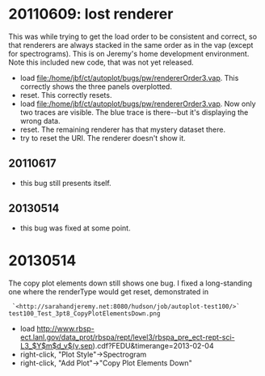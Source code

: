 # 20110609: lost renderer

This was while trying to get the load order to be consistent and
correct, so that renderers are always stacked in the same order as in
the vap (except for spectrograms). This is on Jeremy's home development
environment. Note this included new code, that was not yet released.

  - load <file:/home/jbf/ct/autoplot/bugs/pw/rendererOrder3.vap>. This
    correctly shows the three panels overplotted.
  - reset. This correctly resets.
  - load <file:/home/jbf/ct/autoplot/bugs/pw/rendererOrder3.vap>. Now
    only two traces are visible. The blue trace is there--but it's
    displaying the wrong data.
  - reset. The remaining renderer has that mystery dataset there.
  - try to reset the URI. The renderer doesn't show it.

## 20110617

  - this bug still presents itself.

## 20130514

  - this bug was fixed at some point.

# 20130514

The copy plot elements down still shows one bug. I fixed a long-standing
one where the renderType would get reset, demonstrated in

```
 `<http://sarahandjeremy.net:8080/hudson/job/autoplot-test100/>` test100_Test_3pt8_CopyPlotElementsDown.png 
```

  - load
    <http://www.rbsp-ect.lanl.gov/data_prot/rbspa/rept/level3/rbspa_pre_ect-rept-sci-L3_$Y$m$d_v$(v,sep>).cdf?FEDU\&timerange=2013-02-04
  - right-click, "Plot Style"-\>Spectrogram
  - right-click, "Add Plot"-\>"Copy Plot Elements Down"


